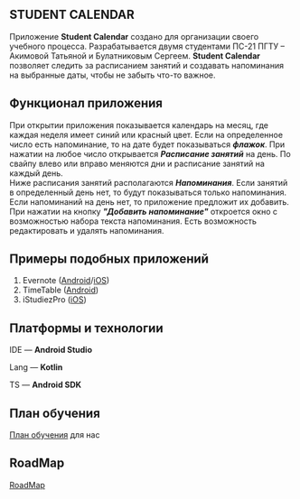 ## STUDENT CALENDAR
Приложение **Student Calendar** создано для организации своего учебного процесса. 
Разрабатывается двумя студентами ПС-21 ПГТУ – Акимовой Татьяной и Булатниковым Сергеем.
**Student Calendar** позволяет следить за расписанием занятий и создавать напоминания на выбранные даты, чтобы не забыть что-то важное.

## Функционал приложения
При открытии приложения показывается календарь на месяц, где каждая неделя имеет синий или красный цвет. Если на определенное число есть напоминание, то на дате будет показываться ***флажок***. При нажатии на любое число открывается ***Расписание занятий*** на день. По свайпу влево или вправо меняются дни и расписание занятий на каждый день.  
Ниже расписания занятий располагаются ***Напоминания***. Если занятий в определенный день нет, то будут показываться только напоминания. Если напоминаний на день нет, то приложение предложит их добавить. При нажатии на кнопку ***"Добавить напоминание"*** откроется окно с возможностью набора текста напоминания. Есть возможность редактировать и удалять напоминания.

## Примеры подобных приложений

 1. Evernote ([Android](https://play.google.com/store/apps/details?id=com.evernote&hl=ru)/[iOS](https://itunes.apple.com/ru/app/evernote/id281796108?mt=8))
 2. TimeTable ([Android](https://play.google.com/store/apps/details?id=com.gabrielittner.timetable))
 3. iStudiezPro ([iOS](https://itunes.apple.com/ru/app/istudiez-pro/id310636441?mt=8))

## Платформы и технологии

IDE — **Android Studio**

Lang — **Kotlin**

TS — **Android SDK**

## План обучения

[План обучения](https://docs.google.com/document/d/1RlEsWnXS48hWfkUfa9ajgiNC7QS_WzNp2xVMXmx4o38/edit) для нас

## RoadMap

[RoadMap](https://docs.google.com/spreadsheets/d/182AX7Wlx1TeweNgJkFRYdoQ1Xz0NT2gPf1C4Dfqu1ew/edit?usp=sharing)